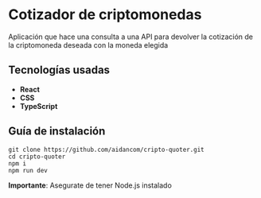 # Cotizador de criptomonedas

Aplicación que hace una consulta a una API para devolver la cotización de la criptomoneda deseada con la moneda elegida

## Tecnologías usadas

- __React__
- __CSS__
- __TypeScript__

## Guía de instalación

```
git clone https://github.com/aidancom/cripto-quoter.git
cd cripto-quoter
npm i
npm run dev
```

__Importante__: Asegurate de tener Node.js instalado 
